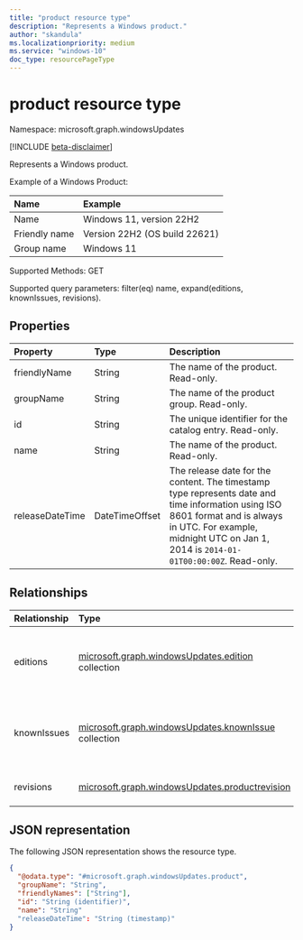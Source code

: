 ```yaml
---
title: "product resource type"
description: "Represents a Windows product."
author: "skandula"
ms.localizationpriority: medium
ms.service: "windows-10"
doc_type: resourcePageType
---
```


# product resource type

Namespace: microsoft.graph.windowsUpdates

[!INCLUDE [beta-disclaimer](../../includes/beta-disclaimer.md)]

Represents a Windows product.

Example of a Windows Product: 

|Name|Example|
|:---|:---|
|Name| Windows 11, version 22H2 |
|Friendly name| Version 22H2 (OS build 22621)|
|Group name| Windows 11 |

Supported Methods: GET

Supported query parameters: filter(eq) name, expand(editions, knownIssues, revisions).
         
## Properties

|Property|Type|Description|
|:---|:---|:---|
|friendlyName|String|The name of the product. Read-only.|
|groupName|String|The name of the product group. Read-only.|
|id|String|The unique identifier for the catalog entry. Read-only.|
|name|String|The name of the product. Read-only.|
|releaseDateTime|DateTimeOffset|The release date for the content. The timestamp type represents date and time information using ISO 8601 format and is always in UTC. For example, midnight UTC on Jan 1, 2014 is `2014-01-01T00:00:00Z`. Read-only.|

## Relationships

|Relationship|Type|Description|
|:---|:---|:---|
|editions|[microsoft.graph.windowsUpdates.edition](.../resources/windowsupdates-edition.md) collection| Represents an edition of a particular Windows product. |
|knownIssues|[microsoft.graph.windowsUpdates.knownIssue](.../resources/windowsupdates-knownIssue.md) collection| Represents a known issue related to a Windows product. |
|revisions|[microsoft.graph.windowsUpdates.productrevision](.../resources/windowsupdates-productrevision.md)|Represents a product revision.|

## JSON representation
The following JSON representation shows the resource type.
<!-- {
  "blockType": "resource",
  "keyProperty": "id",
  "@odata.type": "microsoft.graph.windowsUpdates.product",
  "openType": false
}
-->
``` json
{
  "@odata.type": "#microsoft.graph.windowsUpdates.product",
  "groupName": "String",
  "friendlyNames": ["String"],
  "id": "String (identifier)",
  "name": "String"
  "releaseDateTime": "String (timestamp)"
}
```
